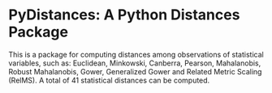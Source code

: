 # PyDistances: A Python Distances Package

This is a package for computing distances among observations of statistical variables, such as: Euclidean, Minkowski, Canberra, Pearson, Mahalanobis, Robust Mahalanobis, Gower, Generalized Gower and Related Metric Scaling (RelMS). A total of 41 statistical distances can be computed.